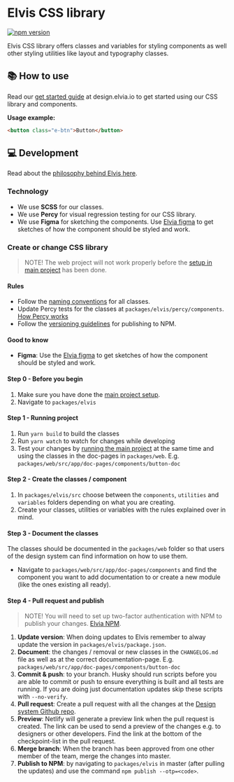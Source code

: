 # Elvis CSS library

[![npm version](https://badge.fury.io/js/%40elvia%2Felvis.svg)](https://badge.fury.io/js/%40elvia%2Felvis)

Elvis CSS library offers classes and variables for styling components as well other styling utilities like
layout and typography classes.

## 📚 How to use

Read our [get started guide](https://design.elvia.io/about/get-started) at design.elvia.io to get started
using our CSS library and components.

**Usage example:**

```html
<button class="e-btn">Button</button>
```

## 💻 Development

Read about the
[philosophy behind Elvis here](https://elvia.atlassian.net/wiki/spaces/TEAMATOM/pages/311690311/Teknisk+filosofi+for+stilbiblioteket+Elvis).

### Technology

- We use **SCSS** for our classes.
- We use **Percy** for visual regression testing for our CSS library.
- We use **Figma** for sketching the components. Use
  [Elvia figma](https://www.figma.com/files/880078299274452916/project/5995782/%F0%9F%92%9A-Designsystemet?fuid=911220117114249697)
  to get sketches of how the component should be styled and work.

### Create or change CSS library

> NOTE! The web project will not work properly before the
> [setup in main project](https://github.com/3lvia/designsystem/blob/master/README.md) has been done.

#### Rules

- Follow the
  [naming conventions](https://elvia.atlassian.net/wiki/spaces/TEAMATOM/pages/309464209/Navnekonvensjoner#Klasser)
  for all classes.
- Update Percy tests for the classes at `packages/elvis/percy/components`.
  [How Percy works](https://percy.io/how-it-works)
- Follow the
  [versioning guidelines](<https://elvia.atlassian.net/wiki/spaces/TEAMATOM/pages/10421994468/Retningslinjer+for+versjonering#Stilbiblitoeket-(Elvis)>)
  for publishing to NPM.

#### Good to know

- **Figma**: Use the
  [Elvia figma](https://www.figma.com/files/880078299274452916/project/5995782/%F0%9F%92%9A-Designsystemet?fuid=911220117114249697)
  to get sketches of how the component should be styled and work.

#### Step 0 - Before you begin

1. Make sure you have done the
   [main project setup](https://github.com/3lvia/designsystem/blob/master/README.md).
2. Navigate to `packages/elvis`

#### Step 1 - Running project

1. Run `yarn build` to build the classes
2. Run `yarn watch` to watch for changes while developing
3. Test your changes by [running the main project](https://github.com/3lvia/designsystem#setup) at the same
   time and using the classes in the doc-pages in `packages/web`. E.g.
   `packages/web/src/app/doc-pages/components/button-doc`

#### Step 2 - Create the classes / component

1. In `packages/elvis/src` choose between the `components`, `utilities` and `variables` folders depending on
   what you are creating.
2. Create your classes, utilities or variables with the rules explained over in mind.

#### Step 3 - Document the classes

The classes should be documented in the `packages/web` folder so that users of the design system can find
information on how to use them.

- Navigate to `packages/web/src/app/doc-pages/components` and find the component you want to add documentation
  to or create a new module (like the ones existing all ready).

#### Step 4 - Pull request and publish

> NOTE! You will need to set up two-factor authentication with NPM to publish your changes.
> [Elvia NPM](https://www.npmjs.com/org/elvia).

1. **Update version**: When doing updates to Elvis remember to alway update the version in
   `packages/elvis/package.json`.
2. **Document**: the changes / removal or new classes in the `CHANGELOG.md` file as well as at the correct
   documentation-page. E.g. `packages/web/src/app/doc-pages/components/button-doc`
3. **Commit & push**: to your branch. Husky should run scripts before you are able to commit or push to ensure
   everything is built and all tests are running. If you are doing just documentation updates skip these
   scripts with `--no-verify`.
4. **Pull request**: Create a pull request with all the changes at the
   [Design system Github repo](https://github.com/3lvia/designsystem/pulls).
5. **Preview**: Netlify will generate a preview link when the pull request is created. The link can be used to
   send a preview of the changes e.g. to designers or other developers. Find the link at the bottom of the
   checkpoint-list in the pull request.
6. **Merge branch**: When the branch has been approved from one other member of the team, merge the changes
   into master.
7. **Publish to NPM**: by navigating to `packages/elvis` in master (after pulling the updates) and use the
   command `npm publish --otp=<code>`.
